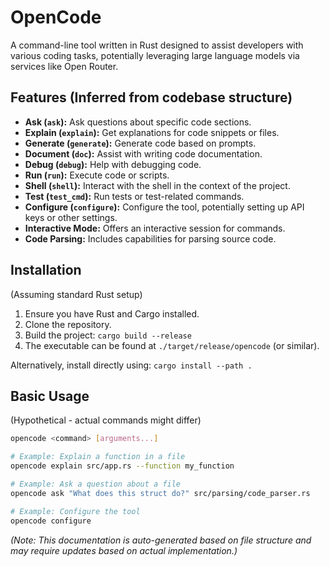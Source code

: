 # OpenCode

A command-line tool written in Rust designed to assist developers with various coding tasks, potentially leveraging large language models via services like Open Router.

## Features (Inferred from codebase structure)

*   **Ask (`ask`):** Ask questions about specific code sections.
*   **Explain (`explain`):** Get explanations for code snippets or files.
*   **Generate (`generate`):** Generate code based on prompts.
*   **Document (`doc`):** Assist with writing code documentation.
*   **Debug (`debug`):** Help with debugging code.
*   **Run (`run`):** Execute code or scripts.
*   **Shell (`shell`):** Interact with the shell in the context of the project.
*   **Test (`test_cmd`):** Run tests or test-related commands.
*   **Configure (`configure`):** Configure the tool, potentially setting up API keys or other settings.
*   **Interactive Mode:** Offers an interactive session for commands.
*   **Code Parsing:** Includes capabilities for parsing source code.

## Installation

(Assuming standard Rust setup)

1.  Ensure you have Rust and Cargo installed.
2.  Clone the repository.
3.  Build the project: `cargo build --release`
4.  The executable can be found at `./target/release/opencode` (or similar).

Alternatively, install directly using:
`cargo install --path .`

## Basic Usage

(Hypothetical - actual commands might differ)

```bash
opencode <command> [arguments...]

# Example: Explain a function in a file
opencode explain src/app.rs --function my_function

# Example: Ask a question about a file
opencode ask "What does this struct do?" src/parsing/code_parser.rs

# Example: Configure the tool
opencode configure
```

*(Note: This documentation is auto-generated based on file structure and may require updates based on actual implementation.)*

